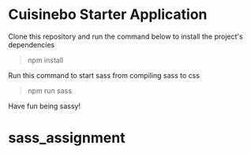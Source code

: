 # Cuisinebo Starter Application

Clone this repository and run the command below to install the project's dependencies

> npm install

Run this command to start sass from compiling sass to css

> npm run sass

Have fun being sassy!

# sass_assignment
